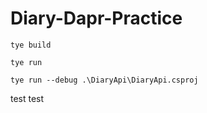 # Diary-Dapr-Practice

```
tye build
```

```
tye run
```

```
tye run --debug .\DiaryApi\DiaryApi.csproj
```

test
test
